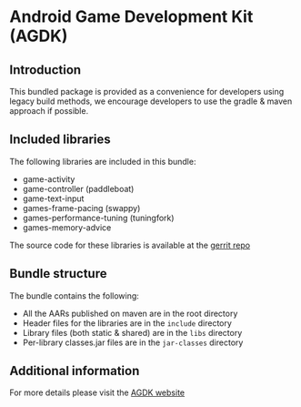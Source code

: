# Android Game Development Kit (AGDK)

## Introduction

This bundled package is provided as a convenience for developers using legacy build
methods, we encourage developers to use the gradle & maven approach if possible.

## Included libraries

The following libraries are included in this bundle:

* game-activity
* game-controller (paddleboat)
* game-text-input
* games-frame-pacing (swappy)
* games-performance-tuning (tuningfork)
* games-memory-advice

The source code for these libraries is available at the [gerrit
repo](https://android.googlesource.com/platform/frameworks/opt/gamesdk/)

## Bundle structure

The bundle contains the following:

* All the AARs published on maven are in the root directory
* Header files for the libraries are in the `include` directory
* Library files (both static & shared) are in the `libs` directory
* Per-library classes.jar files are in the `jar-classes` directory

## Additional information

For more details please visit the [AGDK
website](https://developer.android.com/games/agdk/overview)
